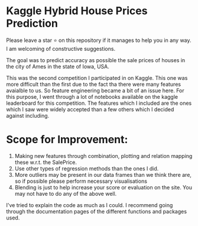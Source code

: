 # Kaggle Hybrid House Prices Prediction

Please leave a star :star: on this repository if it manages to help you in any way. I am welcoming of constructive suggestions. 

The goal was to predict accuracy as possible the sale prices of houses in the city of Ames in the state of Iowa, USA.

This was the second competition I participated in on Kaggle. This one was more difficult than the first due to the fact tha there were many features avaialble to us. So feature engineering became a bit of an issue here. For this purpose, I went through a lot of notebooks available on the kaggle leaderboard for this competition. The features which I included are the ones which I saw were widely accepted than a few others which I decided against including.

# Scope for Improvement:

1. Making new features through combination, plotting and relation mapping these w.r.t. the SalePrice. 
2. Use other types of regression methods than the ones I did. 
3. More outliers may be present in our data frames than we think there are, so if possible please perform necessary visualisations 
4. Blending is just to help increase your score or evaluation on the site. You may not have to do any of the above well.

I've tried to explain the code as much as I could. I recommend going through the documentation pages of the different functions and packages used.
